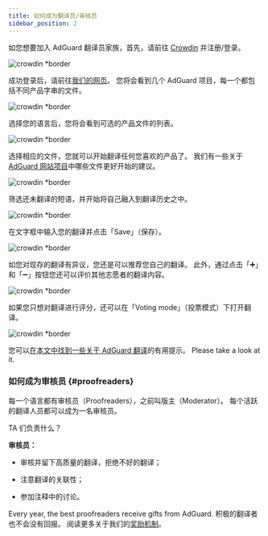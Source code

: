 ```yaml
---
title: 如何成为翻译员/审核员
sidebar_position: 2
---
```


如您想要加入 AdGuard 翻译员家族，首先，请前往 [Crowdin](https://crowdin.com/) 并注册/登录。

![crowdin *border](https://cdn.adtidy.org/public/Adguard/kb/en/ag-translations/main-screen.png)

成功登录后，请前往[我们的网页](https://crowdin.com/profile/adguard/)。 您将会看到几个 AdGuard 项目，每一个都包括不同产品字串的文件。

![crowdin *border](https://cdn.adtidy.org/public/Adguard/kb/en/ag-translations/projects.png)

选择您的语言后，您将会看到可选的产品文件的列表。

![crowdin *border](https://cdn.adtidy.org/public/Adguard/kb/en/ag-translations/languages.png)

选择相应的文件，您就可以开始翻译任何您喜欢的产品了。 我们有一些关于 [AdGuard 网站项目](../translation-priority)中哪些文件更好开始的建议。

![crowdin *border](https://cdn.adtidy.org/public/Adguard/kb/en/ag-translations/folders.png)

筛选还未翻译的短语，并开始将自己融入到翻译历史之中。

![crowdin *border](https://cdn.adtidy.org/public/Adguard/kb/en/ag-translations/filter.png)

在文字框中输入您的翻译并点击「Save」（保存）。

![crowdin *border](https://cdn.adtidy.org/public/Adguard/kb/en/ag-translations/text-box.png)

如您对现存的翻译有异议，您还是可以推荐您自己的翻译。 此外，通过点击「➕」和「➖」按钮您还可以评价其他志愿者的翻译内容。

![crowdin *border](https://cdn.adtidy.org/public/Adguard/kb/en/ag-translations/vote.png)

如果您只想对翻译进行评分，还可以在「Voting mode」（投票模式）下打开翻译。

![crowdin *border](https://cdn.adtidy.org/public/Adguard/kb/en/ag-translations/mode.png)

您可以[在本文中找到一些关于 AdGuard 翻译](../guidelines)的有用提示。 Please take a look at it.

### 如何成为审核员 {#proofreaders}

每一个语言都有审核员（Proofreaders），之前叫版主（Moderator）。 每个活跃的翻译人员都可以成为一名审核员。

TA 们负责什么？

**审核员：**

- 审核并留下高质量的翻译，拒绝不好的翻译；

- 注意翻译的关联性；

- 参加注释中的讨论。

Every year, the best proofreaders receive gifts from AdGuard. 积极的翻译者也不会没有回报。 阅读更多关于我们的[奖励机制](../rewards)。
